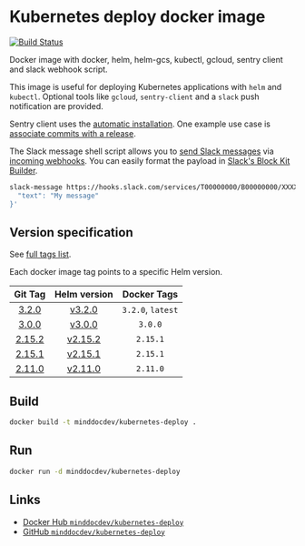 # Kubernetes deploy docker image

[![Build Status](https://travis-ci.org/minddocdev/kubernetes-deploy.svg?branch=master)](https://travis-ci.org/mind-doc/kubernetes-deploy)

Docker image with docker, helm, helm-gcs, kubectl, gcloud, sentry client and slack webhook script.

This image is useful for deploying Kubernetes applications with `helm` and `kubectl`.
Optional tools like `gcloud`, `sentry-client` and a `slack` push notification are provided.

Sentry client uses the [automatic installation](https://docs.sentry.io/cli/installation/#automatic-installation).
One example use case is [associate commits with a release](https://docs.sentry.io/workflow/releases/#associate-commits-with-a-release).

The Slack message shell script allows you to [send Slack messages](https://api.slack.com/messaging/sending)
via [incoming webhooks](https://api.slack.com/incoming-webhooks).
You can easily format the payload in [Slack's Block Kit Builder](https://api.slack.com/tools/block-kit-builder).

```sh
slack-message https://hooks.slack.com/services/T00000000/B00000000/XXXXXXXXXXXXXXXXXXXXXXXX '{
  "text": "My message"
}'
```

## Version specification

See [full tags list](https://cloud.docker.com/u/minddocdev/repository/docker/minddocdev/kubernetes-deploy/tags).

Each docker image tag points to a specific Helm version.

| Git Tag                                                                        | Helm version                                                 | Docker Tags        |
| :----------------------------------------------------------------------------: | :----------------------------------------------------------: | :----------------: |
| [3.2.0](https://github.com/minddocdev/kubernetes-deploy/releases/tag/3.2.0)    | [v3.2.0](https://github.com/helm/helm/releases/tag/v3.2.0)   | `3.2.0`, `latest`  |
| [3.0.0](https://github.com/minddocdev/kubernetes-deploy/releases/tag/3.0.0)    | [v3.0.0](https://github.com/helm/helm/releases/tag/v3.0.0)   | `3.0.0`            |
| [2.15.2](https://github.com/minddocdev/kubernetes-deploy/releases/tag/2.15.2)  | [v2.15.2](https://github.com/helm/helm/releases/tag/v2.15.2) | `2.15.1`           |
| [2.15.1](https://github.com/minddocdev/kubernetes-deploy/releases/tag/2.15.1)  | [v2.15.1](https://github.com/helm/helm/releases/tag/v2.15.1) | `2.15.1`           |
| [2.11.0](https://github.com/minddocdev/kubernetes-deploy/releases/tag/2.11.0)  | [v2.11.0](https://github.com/helm/helm/releases/tag/v2.11.0) | `2.11.0`           |

## Build

```sh
docker build -t minddocdev/kubernetes-deploy .
```

## Run

```sh
docker run -d minddocdev/kubernetes-deploy
```

## Links

* [Docker Hub `minddocdev/kubernetes-deploy`](https://hub.docker.com/r/minddocdev/kubernetes-deploy)
* [GitHub `minddocdev/kubernetes-deploy`](https://github.com/minddocdev/kubernetes-deploy)

